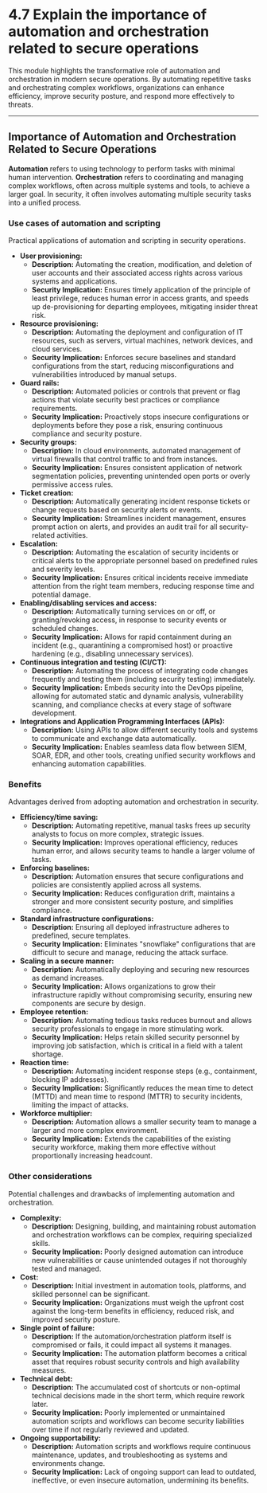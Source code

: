 # 4.7 Explain the importance of automation and orchestration related to secure operations

This module highlights the transformative role of automation and orchestration in modern secure operations. By automating repetitive tasks and orchestrating complex workflows, organizations can enhance efficiency, improve security posture, and respond more effectively to threats.

---

## Importance of Automation and Orchestration Related to Secure Operations

**Automation** refers to using technology to perform tasks with minimal human intervention.
**Orchestration** refers to coordinating and managing complex workflows, often across multiple systems and tools, to achieve a larger goal. In security, it often involves automating multiple security tasks into a unified process.

### Use cases of automation and scripting

Practical applications of automation and scripting in security operations.

* **User provisioning:**
    * **Description:** Automating the creation, modification, and deletion of user accounts and their associated access rights across various systems and applications.
    * **Security Implication:** Ensures timely application of the principle of least privilege, reduces human error in access grants, and speeds up de-provisioning for departing employees, mitigating insider threat risk.
* **Resource provisioning:**
    * **Description:** Automating the deployment and configuration of IT resources, such as servers, virtual machines, network devices, and cloud services.
    * **Security Implication:** Enforces secure baselines and standard configurations from the start, reducing misconfigurations and vulnerabilities introduced by manual setups.
* **Guard rails:**
    * **Description:** Automated policies or controls that prevent or flag actions that violate security best practices or compliance requirements.
    * **Security Implication:** Proactively stops insecure configurations or deployments before they pose a risk, ensuring continuous compliance and security posture.
* **Security groups:**
    * **Description:** In cloud environments, automated management of virtual firewalls that control traffic to and from instances.
    * **Security Implication:** Ensures consistent application of network segmentation policies, preventing unintended open ports or overly permissive access rules.
* **Ticket creation:**
    * **Description:** Automatically generating incident response tickets or change requests based on security alerts or events.
    * **Security Implication:** Streamlines incident management, ensures prompt action on alerts, and provides an audit trail for all security-related activities.
* **Escalation:**
    * **Description:** Automating the escalation of security incidents or critical alerts to the appropriate personnel based on predefined rules and severity levels.
    * **Security Implication:** Ensures critical incidents receive immediate attention from the right team members, reducing response time and potential damage.
* **Enabling/disabling services and access:**
    * **Description:** Automatically turning services on or off, or granting/revoking access, in response to security events or scheduled changes.
    * **Security Implication:** Allows for rapid containment during an incident (e.g., quarantining a compromised host) or proactive hardening (e.g., disabling unnecessary services).
* **Continuous integration and testing (CI/CT):**
    * **Description:** Automating the process of integrating code changes frequently and testing them (including security testing) immediately.
    * **Security Implication:** Embeds security into the DevOps pipeline, allowing for automated static and dynamic analysis, vulnerability scanning, and compliance checks at every stage of software development.
* **Integrations and Application Programming Interfaces (APIs):**
    * **Description:** Using APIs to allow different security tools and systems to communicate and exchange data automatically.
    * **Security Implication:** Enables seamless data flow between SIEM, SOAR, EDR, and other tools, creating unified security workflows and enhancing automation capabilities.

### Benefits

Advantages derived from adopting automation and orchestration in security.

* **Efficiency/time saving:**
    * **Description:** Automating repetitive, manual tasks frees up security analysts to focus on more complex, strategic issues.
    * **Security Implication:** Improves operational efficiency, reduces human error, and allows security teams to handle a larger volume of tasks.
* **Enforcing baselines:**
    * **Description:** Automation ensures that secure configurations and policies are consistently applied across all systems.
    * **Security Implication:** Reduces configuration drift, maintains a stronger and more consistent security posture, and simplifies compliance.
* **Standard infrastructure configurations:**
    * **Description:** Ensuring all deployed infrastructure adheres to predefined, secure templates.
    * **Security Implication:** Eliminates "snowflake" configurations that are difficult to secure and manage, reducing the attack surface.
* **Scaling in a secure manner:**
    * **Description:** Automatically deploying and securing new resources as demand increases.
    * **Security Implication:** Allows organizations to grow their infrastructure rapidly without compromising security, ensuring new components are secure by design.
* **Employee retention:**
    * **Description:** Automating tedious tasks reduces burnout and allows security professionals to engage in more stimulating work.
    * **Security Implication:** Helps retain skilled security personnel by improving job satisfaction, which is critical in a field with a talent shortage.
* **Reaction time:**
    * **Description:** Automating incident response steps (e.g., containment, blocking IP addresses).
    * **Security Implication:** Significantly reduces the mean time to detect (MTTD) and mean time to respond (MTTR) to security incidents, limiting the impact of attacks.
* **Workforce multiplier:**
    * **Description:** Automation allows a smaller security team to manage a larger and more complex environment.
    * **Security Implication:** Extends the capabilities of the existing security workforce, making them more effective without proportionally increasing headcount.

### Other considerations

Potential challenges and drawbacks of implementing automation and orchestration.

* **Complexity:**
    * **Description:** Designing, building, and maintaining robust automation and orchestration workflows can be complex, requiring specialized skills.
    * **Security Implication:** Poorly designed automation can introduce new vulnerabilities or cause unintended outages if not thoroughly tested and managed.
* **Cost:**
    * **Description:** Initial investment in automation tools, platforms, and skilled personnel can be significant.
    * **Security Implication:** Organizations must weigh the upfront cost against the long-term benefits in efficiency, reduced risk, and improved security posture.
* **Single point of failure:**
    * **Description:** If the automation/orchestration platform itself is compromised or fails, it could impact all systems it manages.
    * **Security Implication:** The automation platform becomes a critical asset that requires robust security controls and high availability measures.
* **Technical debt:**
    * **Description:** The accumulated cost of shortcuts or non-optimal technical decisions made in the short term, which require rework later.
    * **Security Implication:** Poorly implemented or unmaintained automation scripts and workflows can become security liabilities over time if not regularly reviewed and updated.
* **Ongoing supportability:**
    * **Description:** Automation scripts and workflows require continuous maintenance, updates, and troubleshooting as systems and environments change.
    * **Security Implication:** Lack of ongoing support can lead to outdated, ineffective, or even insecure automation, undermining its benefits.

